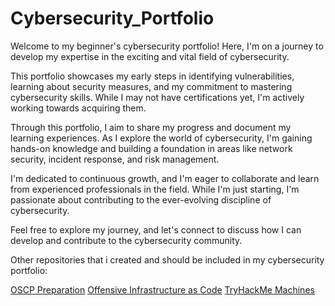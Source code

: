 # Cybersecurity_Portfolio

Welcome to my beginner's cybersecurity portfolio! Here, I'm on a journey to develop my expertise in the exciting and vital field of cybersecurity.

This portfolio showcases my early steps in identifying vulnerabilities, learning about security measures, and my commitment to mastering cybersecurity skills. While I may not have certifications yet, I'm actively working towards acquiring them.

Through this portfolio, I aim to share my progress and document my learning experiences. As I explore the world of cybersecurity, I'm gaining hands-on knowledge and building a foundation in areas like network security, incident response, and risk management.

I'm dedicated to continuous growth, and I'm eager to collaborate and learn from experienced professionals in the field. While I'm just starting, I'm passionate about contributing to the ever-evolving discipline of cybersecurity.

Feel free to explore my journey, and let's connect to discuss how I can develop and contribute to the cybersecurity community.

Other repositories that i created and should be included in my cybersecurity portfolio:

[OSCP Preparation](https://github.com/DarioBeneventi/OSCP_Preparation)
[Offensive Infrastructure as Code](https://github.com/DarioBeneventi/Offensive_Infrastructure_As_Code)
[TryHackMe Machines](https://github.com/DarioBeneventi/TryHackMe_Machines)
